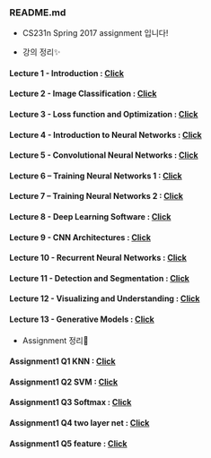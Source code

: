 ### README.md

 - CS231n Spring 2017 assignment 입니다!
 
 
 - 강의 정리✨
 #### Lecture 1 - Introduction : [Click](https://blog.naver.com/ljwon77_/222032524072)
 #### Lecture 2 - Image Classification : [Click](https://blog.naver.com/ljwon77_/222037832826)
 #### Lecture 3 - Loss function and Optimization : [Click](https://blog.naver.com/ljwon77_/222046271960)
 #### Lecture 4 - Introduction to Neural Networks : [Click](https://blog.naver.com/ljwon77_/222052114083)
 #### Lecture 5 - Convolutional Neural Networks : [Click](https://blog.naver.com/ljwon77_/222062160370)
 #### Lecture 6 – Training Neural Networks 1 : [Click](https://blog.naver.com/ljwon77_/222070385083)
 #### Lecture 7 – Training Neural Networks 2 : [Click](https://blog.naver.com/ljwon77_/222073819029)
 #### Lecture 8 - Deep Learning Software : [Click](https://blog.naver.com/ljwon77_/222206614144)
 #### Lecture 9 - CNN Architectures : [Click](https://blog.naver.com/ljwon77_/222207853818)
 #### Lecture 10 - Recurrent Neural Networks : [Click](https://blog.naver.com/ljwon77_/222208939587)
 #### Lecture 11 - Detection and Segmentation : [Click](https://blog.naver.com/ljwon77_/222218454848)
 #### Lecture 12 - Visualizing and Understanding : [Click](https://blog.naver.com/ljwon77_/222220046525)
 #### Lecture 13 - Generative Models : [Click](https://blog.naver.com/ljwon77_/222221257434)
 
 
 - Assignment 정리💫
 #### Assignment1 Q1 KNN : [Click](https://blog.naver.com/ljwon77_/222139197263)
 #### Assignment1 Q2 SVM : [Click](https://blog.naver.com/ljwon77_/222139728144)
 #### Assignment1 Q3 Softmax : [Click](https://blog.naver.com/ljwon77_/222139994988)
 #### Assignment1 Q4 two layer net : [Click](https://blog.naver.com/ljwon77_/222140068840)
 #### Assignment1 Q5 feature : [Click](https://blog.naver.com/ljwon77_/222140131404)
